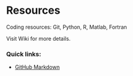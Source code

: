 # Resources
Coding resources: Git, Python, R, Matlab, Fortran

Visit Wiki for more details.

### Quick links:
* [GitHub Markdown](https://github.com/adam-p/markdown-here/wiki/Markdown-Cheatsheet#links)
